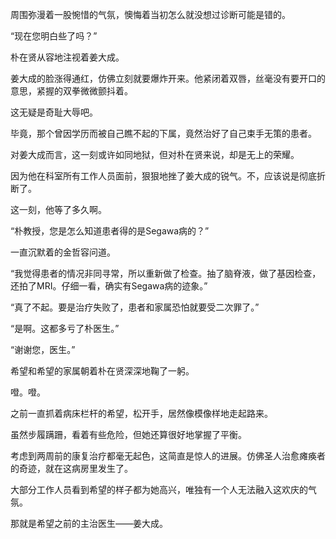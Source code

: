 周围弥漫着一股惋惜的气氛，懊悔着当初怎么就没想过诊断可能是错的。

“现在您明白些了吗？”

朴在贤从容地注视着姜大成。

姜大成的脸涨得通红，仿佛立刻就要爆炸开来。他紧闭着双唇，丝毫没有要开口的意思，紧握的双拳微微颤抖着。

这无疑是奇耻大辱吧。

毕竟，那个曾因学历而被自己瞧不起的下属，竟然治好了自己束手无策的患者。

对姜大成而言，这一刻或许如同地狱，但对朴在贤来说，却是无上的荣耀。

因为他在科室所有工作人员面前，狠狠地挫了姜大成的锐气。不，应该说是彻底折断了。

这一刻，他等了多久啊。

“朴教授，您是怎么知道患者得的是Segawa病的？”

一直沉默着的金哲容问道。

“我觉得患者的情况非同寻常，所以重新做了检查。抽了脑脊液，做了基因检查，还拍了MRI。仔细一看，确实有Segawa病的迹象。”

“真了不起。要是治疗失败了，患者和家属恐怕就要受二次罪了。”

“是啊。这都多亏了朴医生。”

“谢谢您，医生。”

希望和希望的家属朝着朴在贤深深地鞠了一躬。

噔。噔。

之前一直抓着病床栏杆的希望，松开手，居然像模像样地走起路来。

虽然步履蹒跚，看着有些危险，但她还算很好地掌握了平衡。

考虑到两周前的康复治疗都毫无起色，这简直是惊人的进展。仿佛圣人治愈瘫痪者的奇迹，就在这病房里发生了。

大部分工作人员看到希望的样子都为她高兴，唯独有一个人无法融入这欢庆的气氛。

那就是希望之前的主治医生——姜大成。